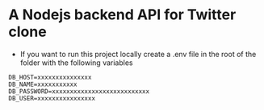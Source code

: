 # A Nodejs backend API for Twitter clone

- If you want to run this project locally create a .env file in the root of the folder with the following variables

```
DB_HOST=xxxxxxxxxxxxxxx
DB_NAME=xxxxxxxxxxx
DB_PASSWORD=xxxxxxxxxxxxxxxxxxxxxxxxxxx
DB_USER=xxxxxxxxxxxxxxxx     
```